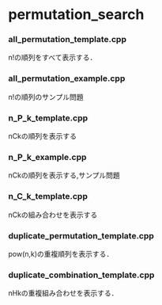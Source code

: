 # permutation_search

### all_permutation_template.cpp<br>
n!の順列をすべて表示する．
### all_permutation_example.cpp<br>
n!の順列のサンプル問題
### n_P_k_template.cpp<br>
nCkの順列を表示する
### n_P_k_example.cpp<br>
nCkの順列を表示する,サンプル問題
### n_C_k_template.cpp<br>
nCkの組み合わせを表示する
### duplicate_permutation_template.cpp<br>
pow(n,k)の重複順列を表示する．
### duplicate_combination_template.cpp<br>
nHkの重複組み合わせを表示する．